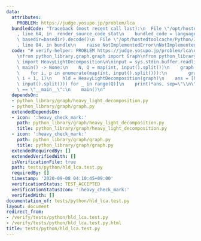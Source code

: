 ```yaml
---
data:
  attributes:
    PROBLEM: https://judge.yosupo.jp/problem/lca
  bundledCode: "Traceback (most recent call last):\n  File \"/opt/hostedtoolcache/Python/3.8.5/x64/lib/python3.8/site-packages/onlinejudge_verify/documentation/build.py\"\
    , line 64, in _render_source_code_stat\n    bundled_code = language.bundle(stat.path,\
    \ basedir=basedir).decode()\n  File \"/opt/hostedtoolcache/Python/3.8.5/x64/lib/python3.8/site-packages/onlinejudge_verify/languages/python.py\"\
    , line 84, in bundle\n    raise NotImplementedError\nNotImplementedError\n"
  code: "# verify-helper: PROBLEM https://judge.yosupo.jp/problem/lca\nimport sys\n\
    \nfrom python_library.graph.graph import Graph\nfrom python_library.graph.heavy_light_decomposition\
    \ import HeavyLightDecomposition\n\ninput = sys.stdin.buffer.readline\n\n\ndef\
    \ main() -> None:\n    N, Q = map(int, input().split())\n    graph = Graph(N)\n\
    \    for i, p in enumerate(map(int, input().split())):\n        graph.add_edge(p,\
    \ i + 1, 1)\n    hld = HeavyLightDecomposition(graph)\n    ans = [hld.lca(*map(int,\
    \ input().split())) for _ in range(Q)]\n    print(*ans, sep=\"\\n\")\n\n\nif __name__\
    \ == \"__main__\":\n    main()\n"
  dependsOn:
  - python_library/graph/heavy_light_decomposition.py
  - python_library/graph/graph.py
  extendedDependsOn:
  - icon: ':heavy_check_mark:'
    path: python_library/graph/heavy_light_decomposition.py
    title: python_library/graph/heavy_light_decomposition.py
  - icon: ':heavy_check_mark:'
    path: python_library/graph/graph.py
    title: python_library/graph/graph.py
  extendedRequiredBy: []
  extendedVerifiedWith: []
  isVerificationFile: true
  path: tests/python/hld_lca.test.py
  requiredBy: []
  timestamp: '2020-09-08 04:10:45+09:00'
  verificationStatus: TEST_ACCEPTED
  verificationStatusIcon: ':heavy_check_mark:'
  verifiedWith: []
documentation_of: tests/python/hld_lca.test.py
layout: document
redirect_from:
- /verify/tests/python/hld_lca.test.py
- /verify/tests/python/hld_lca.test.py.html
title: tests/python/hld_lca.test.py
---
```

